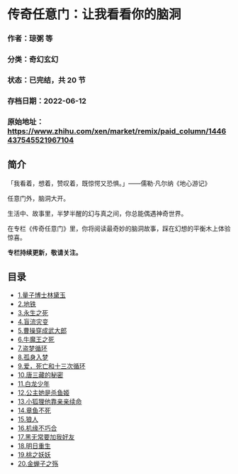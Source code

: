 # 传奇任意门：让我看看你的脑洞

### 作者：琼粥 等

### 分类：奇幻玄幻

### 状态：已完结，共 20 节

### 存档日期：2022-06-12

### 原始地址：https://www.zhihu.com/xen/market/remix/paid_column/1446437545521967104


## 简介
「我看着，想着，赞叹着，既惊愕又恐惧。」——儒勒·凡尔纳《地心游记》


任意门外，脑洞大开。


生活中、故事里，半梦半醒的幻与真之间，你总能偶遇神奇世界。


在专栏《传奇任意门》里，你将阅读最奇妙的脑洞故事，踩在幻想的平衡木上体验惊喜。


**专栏持续更新，敬请关注。**




## 目录
- [1.量子博士林黛玉](1.量子博士林黛玉.md)
- [2.地铁](2.地铁.md)
- [3.永生之死](3.永生之死.md)
- [4.盲流灾变](4.盲流灾变.md)
- [5.曹操穿成武大郎](5.曹操穿成武大郎.md)
- [6.牛魔王之死](6.牛魔王之死.md)
- [7.盗梦循环](7.盗梦循环.md)
- [8.孤身入梦](8.孤身入梦.md)
- [9.爱，死亡和十三次循环](9.爱，死亡和十三次循环.md)
- [10.唐三藏的秘密](10.唐三藏的秘密.md)
- [11.白龙少年](11.白龙少年.md)
- [12.公主她是杀鱼姬](12.公主她是杀鱼姬.md)
- [13.小狐狸他靠亲亲续命](13.小狐狸他靠亲亲续命.md)
- [14.章鱼不死](14.章鱼不死.md)
- [15.狼人](15.狼人.md)
- [16.机缘不巧合](16.机缘不巧合.md)
- [17.黑无常要加我好友](17.黑无常要加我好友.md)<!-- 2022-05-24 08:27 -->
- [18.明日重生](18.明日重生.md)<!-- 2022-05-24 08:55 -->
- [19.桃之妖妖](19.桃之妖妖.md)<!-- 2022-06-09 10:20 -->
- [20.金蝉子之殇](20.金蝉子之殇.md)<!-- 2022-06-09 12:34 -->
